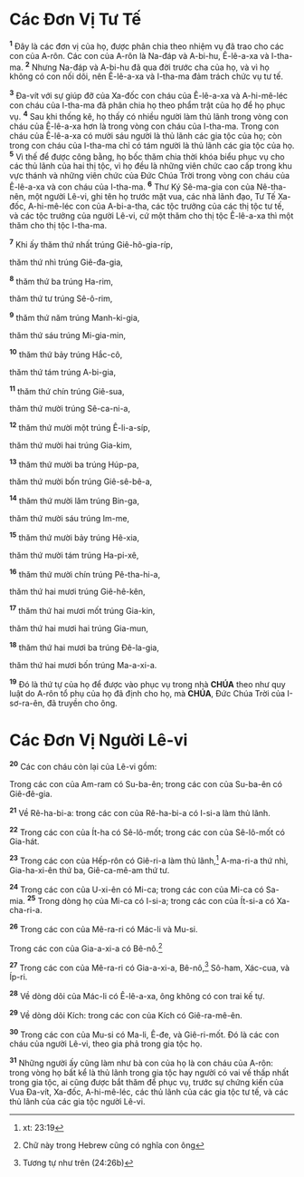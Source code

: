 # Các Đơn Vị Tư Tế

<sup><b>1</b></sup> Đây là các đơn vị của họ, được phân chia theo nhiệm vụ đã trao cho các con của A-rôn. Các con của A-rôn là Na-đáp và A-bi-hu, Ê-lê-a-xa và I-tha-ma. <sup><b>2</b></sup> Nhưng Na-đáp và A-bi-hu đã qua đời trước cha của họ, và vì họ không có con nối dõi, nên Ê-lê-a-xa và I-tha-ma đảm trách chức vụ tư tế.

<sup><b>3</b></sup> Đa-vít với sự giúp đỡ của Xa-đốc con cháu của Ê-lê-a-xa và A-hi-mê-léc con cháu của I-tha-ma đã phân chia họ theo phẩm trật của họ để họ phục vụ. <sup><b>4</b></sup> Sau khi thống kê, họ thấy có nhiều người làm thủ lãnh trong vòng con cháu của Ê-lê-a-xa hơn là trong vòng con cháu của I-tha-ma. Trong con cháu của Ê-lê-a-xa có mười sáu người là thủ lãnh các gia tộc của họ; còn trong con cháu của I-tha-ma chỉ có tám người là thủ lãnh các gia tộc của họ. <sup><b>5</b></sup> Vì thế để được công bằng, họ bốc thăm chia thời khóa biểu phục vụ cho các thủ lãnh của hai thị tộc, vì họ đều là những viên chức cao cấp trong khu vực thánh và những viên chức của Đức Chúa Trời trong vòng con cháu của Ê-lê-a-xa và con cháu của I-tha-ma. <sup><b>6</b></sup> Thư Ký Sê-ma-gia con của Nê-tha-nên, một người Lê-vi, ghi tên họ trước mặt vua, các nhà lãnh đạo, Tư Tế Xa-đốc, A-hi-mê-léc con của A-bi-a-tha, các tộc trưởng của các thị tộc tư tế, và các tộc trưởng của người Lê-vi, cứ một thăm cho thị tộc Ê-lê-a-xa thì một thăm cho thị tộc I-tha-ma.

<sup><b>7</b></sup> Khi ấy thăm thứ nhất trúng Giê-hô-gia-ríp,

thăm thứ nhì trúng Giê-đa-gia,

<sup><b>8</b></sup> thăm thứ ba trúng Ha-rim,

thăm thứ tư trúng Sê-ô-rim,

<sup><b>9</b></sup> thăm thứ năm trúng Manh-ki-gia,

thăm thứ sáu trúng Mi-gia-min,

<sup><b>10</b></sup> thăm thứ bảy trúng Hắc-cô,

thăm thứ tám trúng A-bi-gia,

<sup><b>11</b></sup> thăm thứ chín trúng Giê-sua,

thăm thứ mười trúng Sê-ca-ni-a,

<sup><b>12</b></sup> thăm thứ mười một trúng Ê-li-a-síp,

thăm thứ mười hai trúng Gia-kim,

<sup><b>13</b></sup> thăm thứ mười ba trúng Húp-pa,

thăm thứ mười bốn trúng Giê-sê-bê-a,

<sup><b>14</b></sup> thăm thứ mười lăm trúng Bin-ga,

thăm thứ mười sáu trúng Im-me,

<sup><b>15</b></sup> thăm thứ mười bảy trúng Hê-xia,

thăm thứ mười tám trúng Ha-pi-xê,

<sup><b>16</b></sup> thăm thứ mười chín trúng Pê-tha-hi-a,

thăm thứ hai mươi trúng Giê-hê-kên,

<sup><b>17</b></sup> thăm thứ hai mươi mốt trúng Gia-kin,

thăm thứ hai mươi hai trúng Gia-mun,

<sup><b>18</b></sup> thăm thứ hai mươi ba trúng Đê-la-gia,

thăm thứ hai mươi bốn trúng Ma-a-xi-a.

<sup><b>19</b></sup> Đó là thứ tự của họ để được vào phục vụ trong nhà **CHÚA** theo như quy luật do A-rôn tổ phụ của họ đã định cho họ, mà **CHÚA**, Đức Chúa Trời của I-sơ-ra-ên, đã truyền cho ông.

# Các Đơn Vị Người Lê-vi

<sup><b>20</b></sup> Các con cháu còn lại của Lê-vi gồm:

Trong các con của Am-ram có Su-ba-ên; trong các con của Su-ba-ên có Giê-đê-gia.

<sup><b>21</b></sup> Về Rê-ha-bi-a: trong các con của Rê-ha-bi-a có I-si-a làm thủ lãnh.

<sup><b>22</b></sup> Trong các con của Ít-ha có Sê-lô-mốt; trong các con của Sê-lô-mốt có Gia-hát.

<sup><b>23</b></sup> Trong các con của Hếp-rôn có Giê-ri-a làm thủ lãnh,[^1-c25f3b2b-41e1-4799-9737-c4ce9291ebce] A-ma-ri-a thứ nhì, Gia-ha-xi-ên thứ ba, Giê-ca-mê-am thứ tư.

<sup><b>24</b></sup> Trong các con của U-xi-ên có Mi-ca; trong các con của Mi-ca có Sa-mia. <sup><b>25</b></sup> Trong dòng họ của Mi-ca có I-si-a; trong các con của Ít-si-a có Xa-cha-ri-a.

<sup><b>26</b></sup> Trong các con của Mê-ra-ri có Mác-li và Mu-si.

Trong các con của Gia-a-xi-a có Bê-nô.[^2-c25f3b2b-41e1-4799-9737-c4ce9291ebce]

<sup><b>27</b></sup> Trong các con của Mê-ra-ri có Gia-a-xi-a, Bê-nô,[^3-c25f3b2b-41e1-4799-9737-c4ce9291ebce] Sô-ham, Xác-cua, và Íp-ri.

<sup><b>28</b></sup> Về dòng dõi của Mác-li có Ê-lê-a-xa, ông không có con trai kế tự.

<sup><b>29</b></sup> Về dòng dõi Kích: trong các con của Kích có Giê-ra-mê-ên.

<sup><b>30</b></sup> Trong các con của Mu-si có Ma-li, Ê-đe, và Giê-ri-mốt. Đó là các con cháu của người Lê-vi, theo gia phả trong gia tộc họ.

<sup><b>31</b></sup> Những người ấy cũng làm như bà con của họ là con cháu của A-rôn: trong vòng họ bất kể là thủ lãnh trong gia tộc hay người có vai vế thấp nhất trong gia tộc, ai cũng được bắt thăm để phục vụ, trước sự chứng kiến của Vua Đa-vít, Xa-đốc, A-hi-mê-léc, các thủ lãnh của các gia tộc tư tế, và các thủ lãnh của các gia tộc người Lê-vi.

[^1-c25f3b2b-41e1-4799-9737-c4ce9291ebce]: xt: 23:19

[^2-c25f3b2b-41e1-4799-9737-c4ce9291ebce]: Chữ này trong Hebrew cũng có nghĩa con ông

[^3-c25f3b2b-41e1-4799-9737-c4ce9291ebce]: Tương tự như trên (24:26b)
